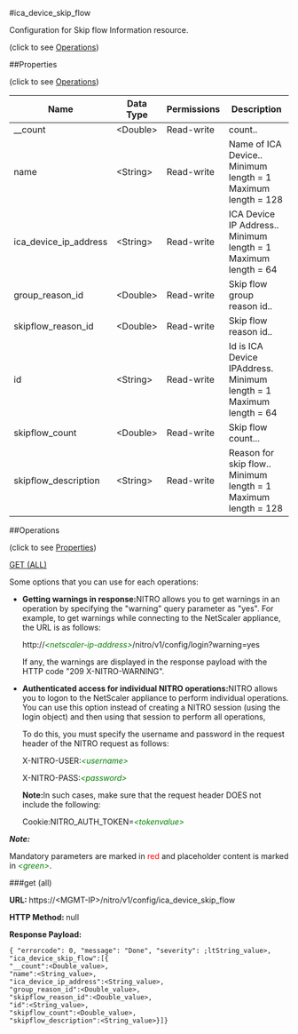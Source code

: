 #ica_device_skip_flow



Configuration for Skip flow Information resource.

<span>(click to see [Operations](#operations))</span>



##Properties 

<span>(click to see [Operations](#operations))</span>





<table><thead><tr><th>Name</th><th>Data Type</th><th>Permissions</th><th>Description</th></tr></thead><tbody><tr><td>__count</td><td>&lt;Double></td><td>Read-write</td><td>count..</td></tr><tr><td>name</td><td>&lt;String></td><td>Read-write</td><td>Name of ICA Device..<br>Minimum length = 1<br>Maximum length = 128</td></tr><tr><td>ica_device_ip_address</td><td>&lt;String></td><td>Read-write</td><td>ICA Device IP Address..<br>Minimum length = 1<br>Maximum length = 64</td></tr><tr><td>group_reason_id</td><td>&lt;Double></td><td>Read-write</td><td>Skip flow group reason id..</td></tr><tr><td>skipflow_reason_id</td><td>&lt;Double></td><td>Read-write</td><td>Skip flow reason id..</td></tr><tr><td>id</td><td>&lt;String></td><td>Read-write</td><td>Id is ICA Device IPAddress.<br>Minimum length = 1<br>Maximum length = 64</td></tr><tr><td>skipflow_count</td><td>&lt;Double></td><td>Read-write</td><td>Skip flow count...</td></tr><tr><td>skipflow_description</td><td>&lt;String></td><td>Read-write</td><td>Reason for skip flow..<br>Minimum length = 1<br>Maximum length = 128</td></tr></tbody></table>

##Operations 

<span>(click to see [Properties](#properties))</span>





[GET (ALL)](#get-all)





Some options that you can use for each operations:

<ul><li><p><b>Getting warnings in response:</b>NITRO allows you to get warnings in an operation by specifying the "warning" query parameter as "yes". For example, to get warnings while connecting to the NetScaler appliance, the URL is as follows:</p><p>http://<span style="color:green;font-style:italic;">&lt;netscaler-ip-address&gt;</span>/nitro/v1/config/login?warning=yes</p><p>If any, the warnings are displayed in the response payload with the HTTP code "209 X-NITRO-WARNING".</p></li><li><p><b>Authenticated access for individual NITRO operations:</b>NITRO allows you to logon to the NetScaler appliance to perform individual operations. You can use this option instead of creating a NITRO session (using the login object) and then using that session to perform all operations,</p><p>To do this, you must specify the username and password in the request header of the NITRO request as follows:</p><p>X-NITRO-USER:<span style="color:green;font-style:italic;">&lt;username&gt;</span></p><p>X-NITRO-PASS:<span style="color:green;font-style:italic;">&lt;password&gt;</span></p><p><b>Note:</b>In such cases, make sure that the request header DOES not include the following:</p><p>Cookie:NITRO_AUTH_TOKEN=<span style="color:green;font-style:italic;">&lt;tokenvalue&gt;</span></p></li></ul>







***Note:*** 

Mandatory parameters are marked in <span style="color:#FF0000;">red</span> and placeholder content is marked in <span style="color:green;font-style:italic">&lt;green&gt;</span>.



###get (all)







<b>URL: </b>https://&lt;MGMT-IP&gt;/nitro/v1/config/ica_device_skip_flow

<b>HTTP Method: </b>null

<b>Response Payload: </b>
```
{ "errorcode": 0, "message": "Done", "severity": ;ltString_value>, "ica_device_skip_flow":[{
"__count":<Double_value>,
"name":<String_value>,
"ica_device_ip_address":<String_value>,
"group_reason_id":<Double_value>,
"skipflow_reason_id":<Double_value>,
"id":<String_value>,
"skipflow_count":<Double_value>,
"skipflow_description":<String_value>}]}
```







